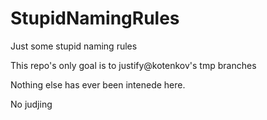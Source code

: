 # StupidNamingRules
Just some stupid naming rules

This repo's only goal is to justify@kotenkov's tmp branches

Nothing else has ever been intenede here.

No judjing
